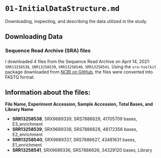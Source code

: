 # `01-InitialDataStructure.md`

Downloading, inspecting, and describing the data utilized in the study.


## Downloading Data

### Sequence Read Archive (SRA) files

I downloaded 4 files from the Sequence Read Archive on April 14, 2021: `SRR13258538`, `SRR13258539`, `SRR13258540`, `SRR13258541`. Using the `sra-toolkit` package downloaded from [NCBI on GitHub](https://github.com/ncbi/sra-tools/wiki), the files were converted into FASTQ format. 


## Information about the files:

**File Name, Experiment Accession, Sample Accession, Total Bases, and Library Name**

* **SRR13258538**, SRX9689339, SRS7886629, 41705709 bases, E3_enrichment
* **SRR13258539**, SRX9689338, SRS7886628, 48172356 bases, E2_enrichment
* **SRR13258540**, SRX9689337, SRS7886627, 43481631 bases, E1_enrichment
* **SRR13258541**, SRX9689336, SRS7886626, 34329120 bases, Library